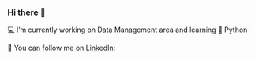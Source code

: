### Hi there 👋

💻 I’m currently working on Data Management area and learning 👾 Python

🔗 You can follow me on [LinkedIn:](https://www.linkedin.com/in/rayssa-figueiredo-de-medeiros-a59aa5191/)


